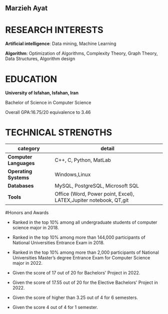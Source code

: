 ## Marzieh Ayat

# RESEARCH INTERESTS
**Artificial intelligence**:  Data mining, Machine Learning  

**Algorithm**: Optimization of Algorithms, Complexity Theory, Graph Theory, Data Structures, Algorithm design  

# EDUCATION
**University of Isfahan, Isfahan, Iran**  

Bachelor of Science in Computer Science  

Overall GPA:16.75/20 equivalence to 3.46  

# TECHNICAL STRENGTHS
| category  |  detail   |
| --- | --- |
|**Computer Languages**  | C++, C, Python, MatLab |
|**Operating Systems** | Windows,Linux |
|**Databases**  | MySQL, PostgreSQL, Microsoft SQL  |
|**Tools**  | Office (Word, Power point, Excel), LATEX,Jupiter notebook, QT,git |

#Honors and Awards  

- Ranked in the top 10% among all undergraduate students of computer science major in 2018.

- Ranked in the top 10% among more than 144,000 participants of National Universities
Entrance Exam in 2018.
- Ranked in the top 10% among more than 2,000 participants of National Universities Master’s degree Entrance Exam for Computer Science major in 2022.
- Given the score of 17 out of 20 for Bachelors' Project in 2022.
- Given the score of 17.55 out of 20 for the Elective Bachelors' Project in 2022.
- Given the score of higher than 3.25 out of 4 for 6 semesters.
- Given the score 4 out of 4 for 1 semester.


